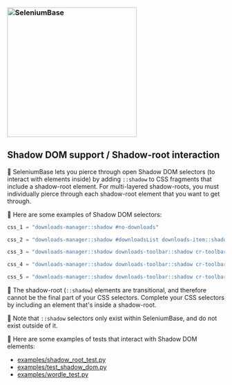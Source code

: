 <h3 align="left"><img src="https://seleniumbase.io/cdn/img/sb_logo_b.png" alt="SeleniumBase" width="300" /></h3>

## Shadow DOM support / Shadow-root interaction

🔵 SeleniumBase lets you pierce through open Shadow DOM selectors (to interact with elements inside) by adding ``::shadow`` to CSS fragments that include a shadow-root element. For multi-layered shadow-roots, you must individually pierce through each shadow-root element that you want to get through.

🔵 Here are some examples of Shadow DOM selectors:

```python
css_1 = "downloads-manager::shadow #no-downloads"

css_2 = "downloads-manager::shadow #downloadsList downloads-item::shadow #file-link"

css_3 = "downloads-manager::shadow downloads-toolbar::shadow cr-toolbar::shadow cr-toolbar-search-field::shadow cr-icon-button"

css_4 = "downloads-manager::shadow downloads-toolbar::shadow cr-toolbar::shadow cr-toolbar-search-field::shadow #searchInput"

css_5 = "downloads-manager::shadow downloads-toolbar::shadow cr-toolbar::shadow cr-toolbar-search-field::shadow #clearSearch"
```

🔵 The shadow-root (``::shadow``) elements are transitional, and therefore cannot be the final part of your CSS selectors. Complete your CSS selectors by including an element that's inside a shadow-root.

🔵 Note that ``::shadow`` selectors only exist within SeleniumBase, and do not exist outside of it.

🔵 Here are some examples of tests that interact with Shadow DOM elements:
* [examples/shadow_root_test.py](https://github.com/seleniumbase/SeleniumBase/blob/master/examples/shadow_root_test.py)
* [examples/test_shadow_dom.py](https://github.com/seleniumbase/SeleniumBase/blob/master/examples/test_shadow_dom.py)
* [examples/wordle_test.py](https://github.com/seleniumbase/SeleniumBase/blob/master/examples/wordle_test.py)
